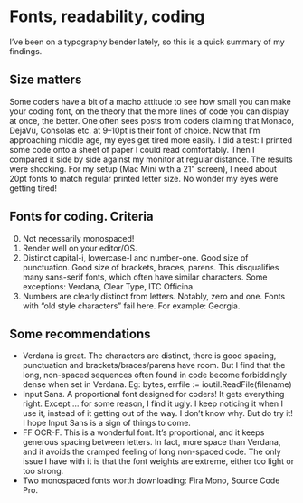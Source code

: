 # Fonts, readability, coding
I’ve been on a typography bender lately, so this is a quick summary of my findings.
## Size matters
Some coders have a bit of a macho attitude  to see how small you can make your coding font, on the theory that the more lines of code you can display at once, the better. One often sees posts from coders claiming that Monaco, DejaVu, Consolas etc. at 9–10pt is their font of choice.
Now that I’m approaching middle age, my eyes get tired more easily. I did a test: I printed some code onto a sheet of paper I could read comfortably. Then I compared it side by side against my monitor at regular distance. The results were shocking. For my setup (Mac Mini with a 21" screen), I need about 20pt fonts to match regular printed letter size. No wonder my eyes were getting tired!
## Fonts for coding. Criteria
0. Not necessarily monospaced!
1. Render well on your editor/OS.
2. Distinct capital-i, lowercase-l and number-one. Good size of punctuation. Good size of brackets, braces, parens.
This disqualifies many sans-serif fonts, which often have similar characters. Some exceptions: Verdana, Clear Type, ITC Officina.
3. Numbers are clearly distinct from letters. Notably, zero and one. Fonts with “old style characters” fail here. For example: Georgia.
## Some recommendations
* Verdana is great. The characters are distinct, there is good spacing, punctuation and brackets/braces/parens have room.
But I find that the long, non-spaced sequences often found in code become forbiddingly dense when set in Verdana. Eg:
bytes, errfile := ioutil.ReadFile(filename)
* Input Sans. A proportional font designed for coders! It gets everything right. Except … for some reason, I find it ugly. I keep noticing it when I use it, instead of it getting out of the way. I don’t know why. But do try it!
I hope Input Sans is a sign of things to come.
* FF OCR-F. This is a wonderful font. It’s proportional, and it keeps generous spacing between letters. In fact, more space than Verdana, and it avoids the cramped feeling of long non-spaced code. The only issue I have with it is that the font weights are extreme, either too light or too strong.
* Two monospaced fonts worth downloading: Fira Mono, Source Code Pro.
